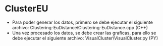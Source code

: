 # ClusterEU
- Para poder generar los datos, primero se debe ejecutar el siguiente archivo: Clustering-EuDistance\Clustering-EuDistance.cpp (C++)
- Una vez procesado los datos, se debe crear las graficas, para ello se debe ejecutar el siguiente archivo: VisualCluster\VisualCluster.py  (PY)
